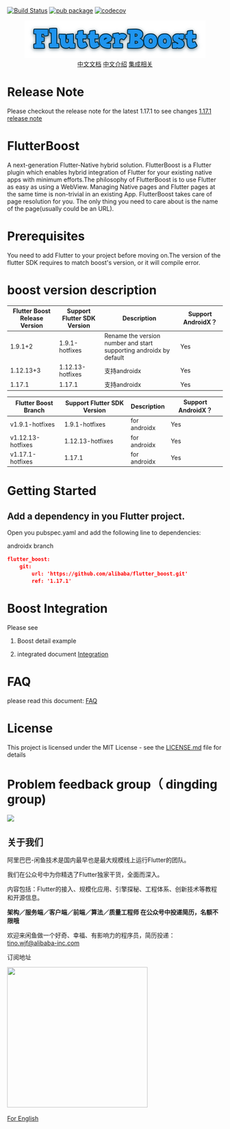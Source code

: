 [![Build Status](https://travis-ci.com/alibaba/flutter_boost.svg?branch=master)](https://travis-ci.com/alibaba/flutter_boost) [![pub package](https://img.shields.io/pub/v/flutter_boost.svg)](https://pub.dartlang.org/packages/flutter_boost) [![codecov](https://codecov.io/gh/alibaba/flutter_boost/branch/master/graph/badge.svg)](https://codecov.io/gh/alibaba/flutter_boost)

<p align="center">
  <img src="flutter_boost.png">
   <b></b><br>
  <a href="README_CN.md">中文文档</a>
  <a href="https://mp.weixin.qq.com/s?__biz=MzU4MDUxOTI5NA==&mid=2247484367&idx=1&sn=fcbc485f068dae5de9f68d52607ea08f&chksm=fd54d7deca235ec86249a9e3714ec18be8b2d6dc580cae19e4e5113533a6c5b44dfa5813c4c3&scene=0&subscene=131&clicktime=1551942425&ascene=7&devicetype=android-28&version=2700033b&nettype=ctnet&abtest_cookie=BAABAAoACwASABMABAAklx4AVpkeAMSZHgDWmR4AAAA%3D&lang=zh_CN&pass_ticket=1qvHqOsbLBHv3wwAcw577EHhNjg6EKXqTfnOiFbbbaw%3D&wx_header=1">中文介绍</a>
  <a href="INTEGRATION.md">集成相关</a>
</p>

# Release Note

Please checkout the release note for the latest 1.17.1 to see changes [1.17.1 release note](https://github.com/alibaba/flutter_boost/releases)

# FlutterBoost
A next-generation Flutter-Native hybrid solution. FlutterBoost is a Flutter plugin which enables hybrid integration of Flutter for your existing native apps with minimum efforts.The philosophy of FlutterBoost is to use Flutter as easy as using a WebView. Managing Native pages and Flutter pages at the same time is non-trivial in an existing App. FlutterBoost takes care of page resolution for you. The only thing you need to care about is the name of the page(usually could be an URL). 
<a name="bf647454"></a>

# Prerequisites
You need to add Flutter to your project before moving on.The version of the flutter SDK requires to match boost's version, or it will compile error.



# boost version description

| Flutter Boost Release Version | Support Flutter SDK Version | Description                                                  | Support AndroidX？ |
| --------------------- | --------------------------- | ------------------------------------------------------------ | ------------------ |
| 1.9.1+2              | 1.9.1-hotfixes              | Rename the version number and start supporting androidx by default | Yes                 |
| 1.12.13+3               | 1.12.13-hotfixes              | 支持androidx  | Yes                 |
| 1.17.1               | 1.17.1              | 支持androidx  | Yes                 |





| Flutter Boost Branch | Support Flutter SDK Version | Description                                                  | Support AndroidX？ |
| --------------------- | --------------------------- | ------------------------------------------------------------ | ------------------ |
| v1.9.1-hotfixes         | 1.9.1-hotfixes          | for androidx  | Yes                 |
| v1.12.13-hotfixes       | 1.12.13-hotfixes         | for androidx                                                        | Yes                 |
| v1.17.1-hotfixes       | 1.17.1         | for androidx                                                        | Yes                 |

# Getting Started


## Add a dependency in you Flutter project.

Open you pubspec.yaml and add the following line to dependencies:

androidx branch
```json
flutter_boost:
    git:
        url: 'https://github.com/alibaba/flutter_boost.git'
        ref: '1.17.1'
```



# Boost  Integration

Please see

1. Boost detail example

2. integrated document <a href="INTEGRATION.md">Integration </a>

# FAQ
please read this document:
<a href="Frequently Asked Question.md">FAQ</a>


# License
This project is licensed under the MIT License - see the [LICENSE.md](LICENSE.md) file for details


# Problem feedback group（ dingding group)

<img width="200" src="https://img.alicdn.com/tfs/TB1JSzVeYY1gK0jSZTEXXXDQVXa-892-1213.jpg">




## 关于我们

阿里巴巴-闲鱼技术是国内最早也是最大规模线上运行Flutter的团队。

我们在公众号中为你精选了Flutter独家干货，全面而深入。

内容包括：Flutter的接入、规模化应用、引擎探秘、工程体系、创新技术等教程和开源信息。

**架构／服务端／客户端／前端／算法／质量工程师 在公众号中投递简历，名额不限哦**

欢迎来闲鱼做一个好奇、幸福、有影响力的程序员，简历投递：tino.wjf@alibaba-inc.com

订阅地址

<img src="https://img.alicdn.com/tfs/TB17Ki5XubviK0jSZFNXXaApXXa-656-656.png" width="328px" height="328px">

[For English](https://twitter.com/xianyutech "For English")
